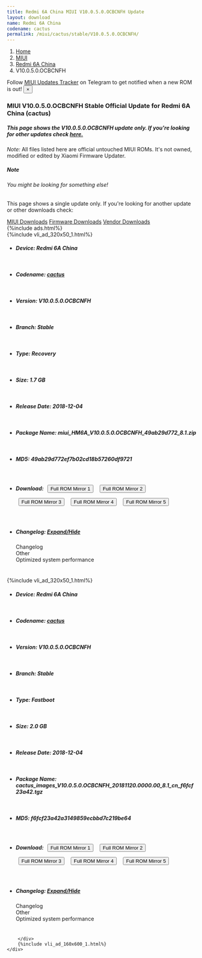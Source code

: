 ```yaml
---
title: Redmi 6A China MIUI V10.0.5.0.OCBCNFH Update
layout: download
name: Redmi 6A China
codename: cactus
permalink: /miui/cactus/stable/V10.0.5.0.OCBCNFH/
---
```

<nav aria-label="breadcrumb">
    <ol class="breadcrumb">
        <li class="breadcrumb-item"><a href="/">Home</a></li>
        <li class="breadcrumb-item"><a href="/miui/">MIUI</a></li>
        <li class="breadcrumb-item"><a href="/miui/cactus/">Redmi 6A China</a></li>
        <li class="breadcrumb-item active" aria-current="page">V10.0.5.0.OCBCNFH</li>
    </ol>
</nav>
<div class="alert alert-primary alert-dismissible fade show" role="alert">
    Follow <a href="https://t.me/MIUIUpdatesTracker" class="alert-link">MIUI Updates Tracker</a> on Telegram to get
    notified when a new ROM is out!
    <button type="button" class="close" data-dismiss="alert" aria-label="Close">
        <span aria-hidden="true">&times;</span>
    </button>
</div>
<div class="col-12 mx-auto">
    <h3 class="title bg-light p-2 rounded">MIUI V10.0.5.0.OCBCNFH Stable Official Update for Redmi 6A China (cactus)</h3>
    <h5>This page shows the V10.0.5.0.OCBCNFH update only. If you're looking for other updates check
        <a href="/miui/cactus/">here.</a></h5>
    <p><i>Note: </i>All files listed here are official untouched MIUI ROMs.
        It's not owned, modified or edited by Xiaomi Firmware Updater.</p>
    <div class="card">
        <div class="card-body">
            <h5 class="card-title">Note</h5>
            <h6 class="card-subtitle mb-2 text-muted">You might be looking for something else!</h6>
            <p class="card-text">This page shows a single update only.
                If you're looking for another update or other downloads check:</p>
            <a href="/miui/" class="card-link">MIUI Downloads</a>
            <a href="/firmware/" class="card-link">Firmware Downloads</a>
            <a href="/vendor/" class="card-link">Vendor Downloads</a>
        </div>
    </div>
    {%include ads.html%}
    <div class="row justify-content-center">
        <div class="col-10" id="downloads">
                    <div class="card card-body">
            {%include vli_ad_320x50_1.html%}
            <ul class="list-unstyled">
                <li style="padding-bottom: 10px;">
                    <h5><b>Device: </b>Redmi 6A China</h5>
                </li>
                <li style="padding-bottom: 10px;">
                    <h5><b>Codename: </b> <a href="/miui/cactus/" target="_blank">cactus</a> </h5>
                </li>
                <li style="padding-bottom: 10px;">
                    <h5><b>Version: </b>V10.0.5.0.OCBCNFH</h5>
                </li>
                <li style="padding-bottom: 10px;">
                    <h5><b>Branch: </b>Stable</h5>
                </li>
                <li style="padding-bottom: 10px;">
                    <h5><b>Type: </b>Recovery</h5>
                </li>
                <li style="padding-bottom: 10px;">
                    <h5><b>Size: </b>1.7 GB</h5>
                </li>
                <li style="padding-bottom: 10px;">
                    <h5><b>Release Date: </b>2018-12-04</h5>
                </li>
                <li style="padding-bottom: 10px;">
                    <h5><b>Package Name: </b><span id="filename" class="text-dark">miui_HM6A_V10.0.5.0.OCBCNFH_49ab29d772_8.1.zip</span></h5>
                </li>
                <li style="padding-bottom: 10px;">
                    <h5><b>MD5: </b><span id="md5" class="text-muted">49ab29d772ef7b02cd18b57260df9721</span></h5>
                </li>
                <li style="padding-bottom: 10px;">
                    <h5><b>Download: </b> <button type="button" id="download" class="btn btn-primary" style="margin: 7px;" onclick="window.open('https://cdnorg.d.miui.com/V10.0.5.0.OCBCNFH/miui_HM6A_V10.0.5.0.OCBCNFH_49ab29d772_8.1.zip', '_blank');"><i class="fa fa-download"></i> Full ROM Mirror 1</button> <button type="button" id="download" class="btn btn-primary" style="margin: 7px;" onclick="window.open('https://bkt-sgp-miui-ota-update-alisgp.oss-ap-southeast-1.aliyuncs.com/V10.0.5.0.OCBCNFH/miui_HM6A_V10.0.5.0.OCBCNFH_49ab29d772_8.1.zip', '_blank');"><i class="fa fa-download"></i> Full ROM Mirror 2</button> <button type="button" id="download" class="btn btn-primary" style="margin: 7px;" onclick="window.open('https://bn.d.miui.com/V10.0.5.0.OCBCNFH/miui_HM6A_V10.0.5.0.OCBCNFH_49ab29d772_8.1.zip', '_blank');"><i class="fa fa-download"></i> Full ROM Mirror 3</button> <button type="button" id="download" class="btn btn-primary" style="margin: 7px;" onclick="window.open('https://bigota.d.miui.com/V10.0.5.0.OCBCNFH/miui_HM6A_V10.0.5.0.OCBCNFH_49ab29d772_8.1.zip', '_blank');"><i class="fa fa-download"></i> Full ROM Mirror 4</button> <button type="button" id="download" class="btn btn-primary" style="margin: 7px;" onclick="window.open('https://hugeota.d.miui.com/V10.0.5.0.OCBCNFH/miui_HM6A_V10.0.5.0.OCBCNFH_49ab29d772_8.1.zip', '_blank');"><i class="fa fa-download"></i> Full ROM Mirror 5</button></h5>
                </li>
                <li style="padding-bottom: 10px;">
                    <h5><b>Changelog: </b><a href="#cactus_1_changelog" data-toggle="collapse" role="button"
                            aria-expanded="false" aria-controls="cactus_1_changelog"> <i class="fa fa-arrow-down"
                                aria-hidden="true"></i> Expand/Hide</a></h5>
                    <div class="collapse" id="cactus_1_changelog">
                        <p id="changelog_text">Changelog<br>Other<br>Optimized system performance</p>
                    </div>
                </li>
            </ul>
        </div>
        <div class="card card-body">
            {%include vli_ad_320x50_1.html%}
            <ul class="list-unstyled">
                <li style="padding-bottom: 10px;">
                    <h5><b>Device: </b>Redmi 6A China</h5>
                </li>
                <li style="padding-bottom: 10px;">
                    <h5><b>Codename: </b> <a href="/miui/cactus/" target="_blank">cactus</a> </h5>
                </li>
                <li style="padding-bottom: 10px;">
                    <h5><b>Version: </b>V10.0.5.0.OCBCNFH</h5>
                </li>
                <li style="padding-bottom: 10px;">
                    <h5><b>Branch: </b>Stable</h5>
                </li>
                <li style="padding-bottom: 10px;">
                    <h5><b>Type: </b>Fastboot</h5>
                </li>
                <li style="padding-bottom: 10px;">
                    <h5><b>Size: </b>2.0 GB</h5>
                </li>
                <li style="padding-bottom: 10px;">
                    <h5><b>Release Date: </b>2018-12-04</h5>
                </li>
                <li style="padding-bottom: 10px;">
                    <h5><b>Package Name: </b><span id="filename" class="text-dark">cactus_images_V10.0.5.0.OCBCNFH_20181120.0000.00_8.1_cn_f6fcf23a42.tgz</span></h5>
                </li>
                <li style="padding-bottom: 10px;">
                    <h5><b>MD5: </b><span id="md5" class="text-muted">f6fcf23a42a3149859ecbbd7c219be64</span></h5>
                </li>
                <li style="padding-bottom: 10px;">
                    <h5><b>Download: </b> <button type="button" id="download" class="btn btn-primary" style="margin: 7px;" onclick="window.open('https://cdnorg.d.miui.com/V10.0.5.0.OCBCNFH/cactus_images_V10.0.5.0.OCBCNFH_20181120.0000.00_8.1_cn_f6fcf23a42.tgz', '_blank');"><i class="fa fa-download"></i> Full ROM Mirror 1</button> <button type="button" id="download" class="btn btn-primary" style="margin: 7px;" onclick="window.open('https://bkt-sgp-miui-ota-update-alisgp.oss-ap-southeast-1.aliyuncs.com/V10.0.5.0.OCBCNFH/cactus_images_V10.0.5.0.OCBCNFH_20181120.0000.00_8.1_cn_f6fcf23a42.tgz', '_blank');"><i class="fa fa-download"></i> Full ROM Mirror 2</button> <button type="button" id="download" class="btn btn-primary" style="margin: 7px;" onclick="window.open('https://bn.d.miui.com/V10.0.5.0.OCBCNFH/cactus_images_V10.0.5.0.OCBCNFH_20181120.0000.00_8.1_cn_f6fcf23a42.tgz', '_blank');"><i class="fa fa-download"></i> Full ROM Mirror 3</button> <button type="button" id="download" class="btn btn-primary" style="margin: 7px;" onclick="window.open('https://bigota.d.miui.com/V10.0.5.0.OCBCNFH/cactus_images_V10.0.5.0.OCBCNFH_20181120.0000.00_8.1_cn_f6fcf23a42.tgz', '_blank');"><i class="fa fa-download"></i> Full ROM Mirror 4</button> <button type="button" id="download" class="btn btn-primary" style="margin: 7px;" onclick="window.open('https://hugeota.d.miui.com/V10.0.5.0.OCBCNFH/cactus_images_V10.0.5.0.OCBCNFH_20181120.0000.00_8.1_cn_f6fcf23a42.tgz', '_blank');"><i class="fa fa-download"></i> Full ROM Mirror 5</button></h5>
                </li>
                <li style="padding-bottom: 10px;">
                    <h5><b>Changelog: </b><a href="#cactus_2_changelog" data-toggle="collapse" role="button"
                            aria-expanded="false" aria-controls="cactus_2_changelog"> <i class="fa fa-arrow-down"
                                aria-hidden="true"></i> Expand/Hide</a></h5>
                    <div class="collapse" id="cactus_2_changelog">
                        <p id="changelog_text">Changelog<br>Other<br>Optimized system performance</p>
                    </div>
                </li>
            </ul>
        </div>

        </div>
        {%include vli_ad_160x600_1.html%}
    </div>
</div>
